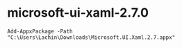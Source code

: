 # microsoft-ui-xaml-2.7.0
`Add-AppxPackage -Path "C:\Users\Lachin\Downloads\Microsoft.UI.Xaml.2.7.appx"`
